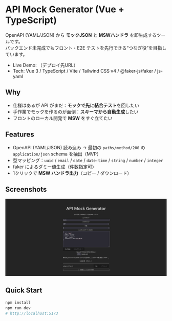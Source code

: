 # API Mock Generator (Vue + TypeScript)

OpenAPI (YAML/JSON) から **モックJSON** と **MSWハンドラ** を即生成するツールです。  
バックエンド未完成でもフロント・E2E テストを先行できる“つなぎ役”を目指しています。

- Live Demo: （デプロイ先URL）
- Tech: Vue 3 / TypeScript / Vite / Tailwind CSS v4 / @faker-js/faker / js-yaml

## Why
- 仕様はあるが API がまだ：**モックで先に結合テスト**を回したい  
- 手作業でモックを作るのが面倒：**スキーマから自動生成**したい  
- フロントのローカル開発で **MSW** をすぐ立てたい

## Features
- OpenAPI (YAML/JSON) 読み込み → 最初の `paths/method/200` の `application/json` schema を抽出（MVP）
- 型マッピング：`uuid` / `email` / `date` / `date-time` / `string` / `number` / `integer`
- faker によるダミー値生成（件数指定可）
- 1クリックで **MSW ハンドラ出力**（コピー / ダウンロード）

## Screenshots
![alt text](image.png)

## Quick Start
```bash
npm install
npm run dev
# http://localhost:5173
